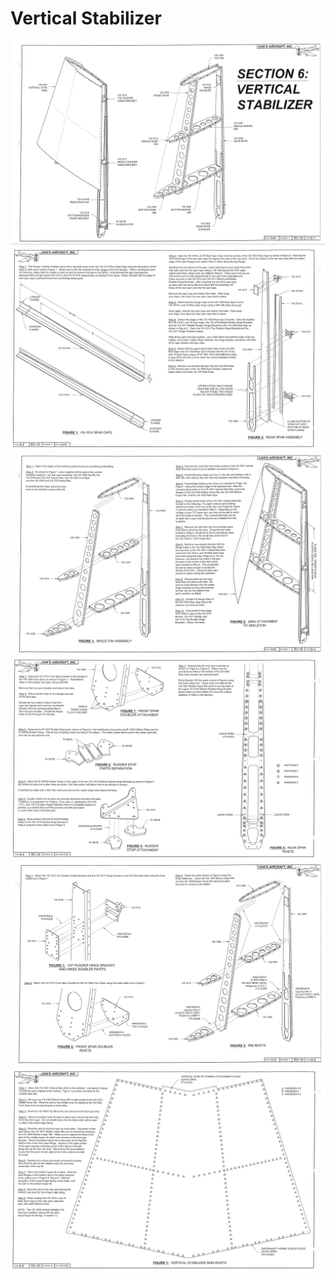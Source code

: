 # Vertical Stabilizer

<img src="rv10/log/RV10-6-1.png">
<br/>
<img src="rv10/log/RV10-6-2.png">
<br/>
<img src="rv10/log/RV10-6-3.png">
<br/>
<img src="rv10/log/RV10-6-4.png">
<br/>
<img src="rv10/log/RV10-6-5.png">
<br/>
<img src="rv10/log/RV10-6-6.png">